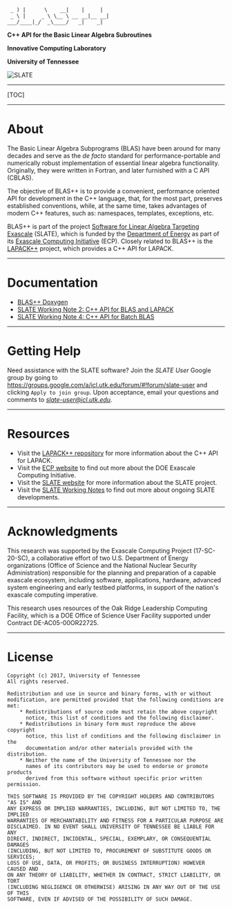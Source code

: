      _ ) |      \    __|    |     |  
     _ \ |     _ \ \__ \ __ __|__ __|
    ___/____|_/  _\____/   _|    _|  

**C++ API for the Basic Linear Algebra Subroutines**

**Innovative Computing Laboratory**

**University of Tennessee**

![SLATE](http://icl.bitbucket.io/slate/artwork/SLATE-Architecture-Illustration.jpg)

* * *

[TOC]

* * *

About
=====

The Basic Linear Algebra Subprograms (BLAS) have been around for many decades
and serve as the _de facto_ standard for performance-portable and numerically
robust implementation of essential linear algebra functionality.
Originally, they were written in Fortran, and later furnished with a C API
(CBLAS).

The objective of BLAS++ is to provide a convenient, performance oriented API
for development in the C++ language, that, for the most part,
preserves established conventions, while, at the same time, takes advantages
of modern C++ features, such as: namespaces, templates, exceptions, etc.

BLAS++ is part of the project
[Software for Linear Algebra Targeting Exascale](http://icl.utk.edu/slate/)
(SLATE), which is funded by the [Department of Energy](https://energy.gov)
as part of its [Exascale Computing Initiative](https://exascaleproject.org)
(ECP).
Closely related to BLAS++ is the
[LAPACK++](https://bitbucket.org/icl/lapackpp) project,
which provides a C++ API for LAPACK.

* * *

Documentation
=============

* [BLAS++ Doxygen](https://icl.bitbucket.io/blaspp/doxygen/html/)
* [SLATE Working Note 2: C++ API for BLAS and LAPACK](http://www.icl.utk.edu/publications/swan-002)
* [SLATE Working Note 4: C++ API for Batch BLAS](http://www.icl.utk.edu/publications/swan-004)

* * *

Getting Help
============

Need assistance with the SLATE software?
Join the *SLATE User* Google group by going to
https://groups.google.com/a/icl.utk.edu/forum/#!forum/slate-user
and clicking `Apply to join group`.
Upon acceptance, email your questions and comments to *slate-user@icl.utk.edu*.

* * *

Resources
=========

* Visit the [LAPACK++ repository](https://bitbucket.org/icl/lapackpp) for more information about the C++ API for LAPACK.
* Visit the [ECP website](https://exascaleproject.org) to find out more about the DOE Exascale Computing Initiative.
* Visit the [SLATE website](http://icl.utk.edu/slate/) for more information about the SLATE project.
* Visit the [SLATE Working Notes](http://www.icl.utk.edu/publications/series/swans) to find out more about ongoing SLATE developments.

* * *

Acknowledgments
===============

This research was supported by the Exascale Computing Project (17-SC-20-SC),
a collaborative effort of two U.S. Department of Energy organizations
(Office of Science and the National Nuclear Security Administration)
responsible for the planning and preparation of a capable exascale ecosystem,
including software, applications, hardware, advanced system engineering
and early testbed platforms, in support of the nation's exascale computing imperative.

This research uses resources of the Oak Ridge Leadership Computing Facility,
which is a DOE Office of Science User Facility supported under Contract DE-AC05-00OR22725.

* * *

License
=======

    Copyright (c) 2017, University of Tennessee
    All rights reserved.

    Redistribution and use in source and binary forms, with or without
    modification, are permitted provided that the following conditions are met:
        * Redistributions of source code must retain the above copyright
          notice, this list of conditions and the following disclaimer.
        * Redistributions in binary form must reproduce the above copyright
          notice, this list of conditions and the following disclaimer in the
          documentation and/or other materials provided with the distribution.
        * Neither the name of the University of Tennessee nor the
          names of its contributors may be used to endorse or promote products
          derived from this software without specific prior written permission.

    THIS SOFTWARE IS PROVIDED BY THE COPYRIGHT HOLDERS AND CONTRIBUTORS "AS IS" AND
    ANY EXPRESS OR IMPLIED WARRANTIES, INCLUDING, BUT NOT LIMITED TO, THE IMPLIED
    WARRANTIES OF MERCHANTABILITY AND FITNESS FOR A PARTICULAR PURPOSE ARE
    DISCLAIMED. IN NO EVENT SHALL UNIVERSITY OF TENNESSEE BE LIABLE FOR ANY
    DIRECT, INDIRECT, INCIDENTAL, SPECIAL, EXEMPLARY, OR CONSEQUENTIAL DAMAGES
    (INCLUDING, BUT NOT LIMITED TO, PROCUREMENT OF SUBSTITUTE GOODS OR SERVICES;
    LOSS OF USE, DATA, OR PROFITS; OR BUSINESS INTERRUPTION) HOWEVER CAUSED AND
    ON ANY THEORY OF LIABILITY, WHETHER IN CONTRACT, STRICT LIABILITY, OR TORT
    (INCLUDING NEGLIGENCE OR OTHERWISE) ARISING IN ANY WAY OUT OF THE USE OF THIS
    SOFTWARE, EVEN IF ADVISED OF THE POSSIBILITY OF SUCH DAMAGE.
